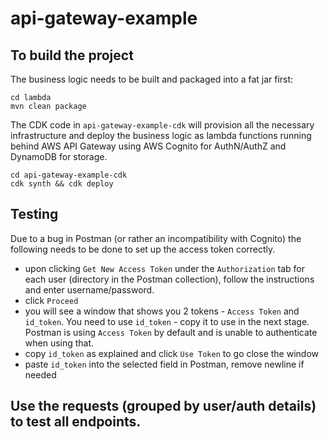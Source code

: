 # api-gateway-example



## To build the project

The business logic needs to be built and packaged into a fat jar first:
```
cd lambda
mvn clean package
```

The CDK code in `api-gateway-example-cdk` will provision all the necessary infrastructure and deploy the business logic as lambda functions running behind AWS API Gateway using AWS Cognito for AuthN/AuthZ and DynamoDB for storage.

```
cd api-gateway-example-cdk
cdk synth && cdk deploy
```



## Testing

Due to a bug in Postman (or rather an incompatibility with Cognito) the following needs to be done to set up the access token correctly.
- upon clicking `Get New Access Token` under the `Authorization` tab for each user (directory in the Postman collection), follow the instructions and enter username/password.
- click `Proceed`
- you will see a window that shows you 2 tokens - `Access Token` and `id_token`. You need to use `id_token` - copy it to use in the next stage. Postman is using `Access Token` by default and is unable to authenticate when using that.
- copy `id_token` as explained and click `Use Token` to go close the window
- paste `id_token` into the selected field in Postman, remove newline if needed

Use the requests (grouped by user/auth details) to test all endpoints.
- 
